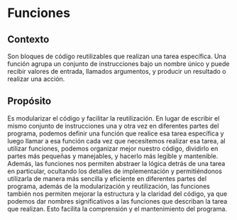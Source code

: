 # Funciones

## Contexto

Son bloques de código reutilizables que realizan una tarea específica. Una función agrupa un conjunto de instrucciones bajo un nombre único y puede recibir valores de entrada, llamados argumentos, y producir un resultado o realizar una acción.

## Propósito

Es modularizar el código y facilitar la reutilización. En lugar de escribir el mismo conjunto de instrucciones una y otra vez en diferentes partes del programa, podemos definir una función que realice esa tarea específica y luego llamar a esa función cada vez que necesitemos realizar esa tarea, al utilizar funciones, podemos organizar mejor nuestro código, dividirlo en partes más pequeñas y manejables, y hacerlo más legible y mantenible. Además, las funciones nos permiten abstraer la lógica detrás de una tarea en particular, ocultando los detalles de implementación y permitiéndonos utilizarla de manera más sencilla y eficiente en diferentes partes del programa, además de la modularización y reutilización, las funciones también nos permiten mejorar la estructura y la claridad del código, ya que podemos dar nombres significativos a las funciones que describan la tarea que realizan. Esto facilita la comprensión y el mantenimiento del programa.
